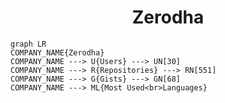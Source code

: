 <h1 align="center">Zerodha</h1>

```mermaid
graph LR
COMPANY_NAME{Zerodha}
COMPANY_NAME ---> U{Users} ---> UN[30]
COMPANY_NAME ---> R{Repositories} ---> RN[551]
COMPANY_NAME ---> G{Gists} ---> GN[68]
COMPANY_NAME ---> ML{Most Used<br>Languages}
```
